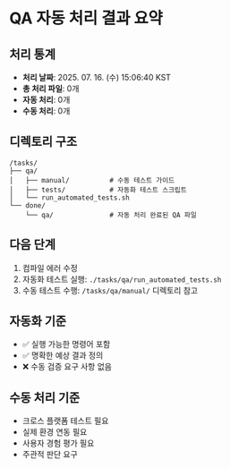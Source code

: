 # QA 자동 처리 결과 요약

## 처리 통계
- **처리 날짜**: 2025. 07. 16. (수) 15:06:40 KST
- **총 처리 파일**: 0개
- **자동 처리**: 0개
- **수동 처리**: 0개

## 디렉토리 구조
```
/tasks/
├── qa/
│   ├── manual/          # 수동 테스트 가이드
│   ├── tests/           # 자동화 테스트 스크립트
│   └── run_automated_tests.sh
└── done/
    └── qa/              # 자동 처리 완료된 QA 파일
```

## 다음 단계
1. 컴파일 에러 수정
2. 자동화 테스트 실행: `./tasks/qa/run_automated_tests.sh`
3. 수동 테스트 수행: `/tasks/qa/manual/` 디렉토리 참고

## 자동화 기준
- ✅ 실행 가능한 명령어 포함
- ✅ 명확한 예상 결과 정의
- ❌ 수동 검증 요구 사항 없음

## 수동 처리 기준
- 크로스 플랫폼 테스트 필요
- 실제 환경 연동 필요
- 사용자 경험 평가 필요
- 주관적 판단 요구
